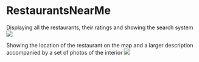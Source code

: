# RestaurantsNearMe



Displaying all the restaurants, their ratings and showing the search system
![](RestaurantViewDemo.gif)




Showing the location of the restaurant on the map and a larger description accompanied by a set of photos of the interior
![](DetailsViewDemo.gif)

